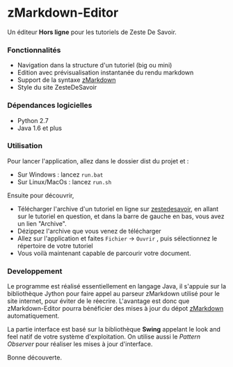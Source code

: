 zMarkdown-Editor
================

Un éditeur **Hors ligne** pour les tutoriels de Zeste De Savoir.

### Fonctionnalités

- Navigation dans la structure d'un tutoriel (big ou mini)
- Edition avec prévisualisation instantanée du rendu markdown
- Support de la syntaxe [zMarkdown](https://github.com/zestedesavoir/Python-ZMarkdown)
- Style du site ZesteDeSavoir

### Dépendances logicielles
 - Python 2.7
 - Java 1.6 et plus

### Utilisation

Pour lancer l'application, allez dans le dossier dist du projet et :

- Sur Windows : lancez `run.bat`
- Sur Linux/MacOs : lancez `run.sh`

Ensuite pour découvrir,
- Télécharger l'archive d'un tutoriel en ligne sur [zestedesavoir](http://zestedesavoir.com), en allant sur le tutoriel en question, et dans la barre de gauche en bas, vous avez un lien "Archive".
- Dézippez l'archive que vous venez de télécharger
- Allez sur l'application et faites `Fichier` -> `Ouvrir` , puis sélectionnez le répertoire de votre tutoriel
- Vous voilà maintenant capable de parcourir votre document.

### Developpement

Le programme est réalisé essentiellement en langage Java, il s'appuie sur la bibliothèque Jython pour faire appel au parseur zMarkdown utilisé pour le site internet, pour éviter de le réecrire. L'avantage est donc que zMarkdown-Editor pourra bénéficier des mises à jour du dépot [zMarkdown](https://github.com/zestedesavoir/Python-ZMarkdown) automatiquement.

La partie interface est basé sur la bibliothèque **Swing** appelant le look and feel natif de votre système d'exploitation. On utilise aussi le *Pattern Observer* pour réaliser les mises à jour d'interface.

Bonne découverte.

